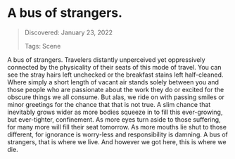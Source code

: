 # A bus of strangers.
> Discovered: January 23, 2022
>
> Tags: Scene

A bus of strangers. Travelers distantly unperceived yet oppressively connected by the physicality of their seats of this mode of travel. You can see the stray hairs left unchecked or the breakfast stains left half-cleaned. Where simply a short length of vacant air stands solely between you and those people who are passionate about the work they do or excited for the obscure things we all consume. But alas, we ride on with passing smiles or minor greetings for the chance that that is not true. A slim chance that inevitably grows wider as more bodies squeeze in to fill this ever-growing, but ever-tighter, confinement. As more eyes turn aside to those suffering, for many more will fill their seat tomorrow. As more mouths lie shut to those different, for ignorance is worry-less and responsibility is damning. A bus of strangers, that is where we live. And however we got here, this is where we die.
